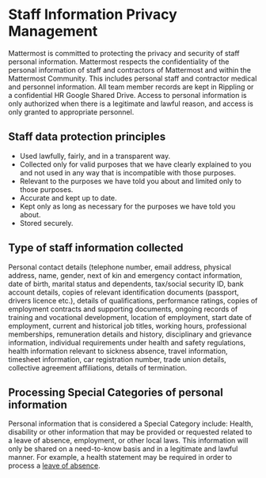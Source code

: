 # Staff Information Privacy Management

Mattermost is committed to protecting the privacy and security of staff personal information. Mattermost respects the confidentiality of the personal information of staff and contractors of Mattermost and within the Mattermost Community. This includes personal staff and contractor medical and personnel information. All team member records are kept in Rippling or a confidential HR Google Shared Drive. Access to personal information is only authorized when there is a legitimate and lawful reason, and access is only granted to appropriate personnel.

## Staff data protection principles

* Used lawfully, fairly, and in a transparent way.
* Collected only for valid purposes that we have clearly explained to you and not used in any way that is incompatible with those purposes.
* Relevant to the purposes we have told you about and limited only to those purposes.
* Accurate and kept up to date.
* Kept only as long as necessary for the purposes we have told you about.
* Stored securely.

## Type of staff information collected

Personal contact details \(telephone number, email address, physical address, name, gender, next of kin and emergency contact information, date of birth, marital status and dependents, tax/social security ID, bank account details, copies of relevant identification documents \(passport, drivers licence etc.\), details of qualifications, performance ratings, copies of employment contracts and supporting documents, ongoing records of training and vocational development, location of employment, start date of employment, current and historical job titles, working hours, professional memberships, remuneration details and history, disciplinary and grievance information, individual requirements under health and safety regulations, health information relevant to sickness absence, travel information, timesheet information, car registration number, trade union details, collective agreement affiliations, details of termination.

## Processing Special Categories of personal information

Personal information that is considered a Special Category include: Health, disability or other information that may be provided or requested related to a leave of absence, employment, or other local laws. This information will only be shared on a need-to-know basis and in a legitimate and lawful manner. For example, a health statement may be required in order to process a [leave of absence](https://handbook.mattermost.com/operations/workplace/people/working-at-mattermost/leaves-of-absence).

